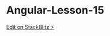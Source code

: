 # Angular-Lesson-15

[Edit on StackBlitz ⚡️](https://stackblitz.com/edit/stackblitz-starters-yummdd)
